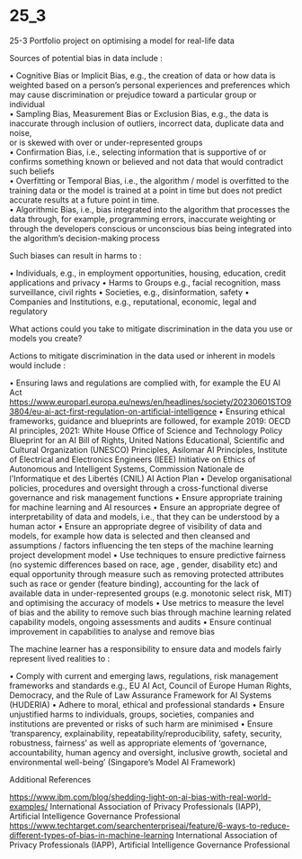 # 25_3
25-3 Portfolio project on optimising a model for real-life data


Sources of potential bias in data include :

•	Cognitive Bias or Implicit Bias, e.g., the creation of data or how data is weighted based on a person’s personal experiences and preferences which may 
  cause discrimination or prejudice toward a particular group or individual  
•	Sampling Bias, Measurement Bias or Exclusion Bias, e.g., the data is inaccurate through inclusion of outliers, incorrect data, duplicate data and noise,  
  or is skewed with over or under-represented groups  
•	Confirmation Bias, i.e., selecting information that is supportive of or confirms something known or believed and not data that would contradict such 
  beliefs  
•	Overfitting or Temporal Bias, i.e., the algorithm / model is overfitted to the training data or the model is trained at a point in time but does not 
  predict accurate results at a future point in time.  
•	Algorithmic Bias, i.e., bias integrated into the algorithm that processes the data through, for example, programming errors, inaccurate weighting or 
  through the developers conscious or unconscious bias being integrated into the algorithm’s decision-making process
  
Such biases can result in harms to :

•	Individuals, e.g., in employment opportunities, housing, education, credit applications and privacy
•	Harms to Groups e.g., facial recognition, mass surveillance, civil rights
•	Societies, e.g., disinformation, safety
•	Companies and Institutions, e.g., reputational, economic, legal and regulatory

What actions could you take to mitigate discrimination in the data you use or models you create? 

Actions to mitigate discrimination in the data used or inherent in models would include :

•	Ensuring laws and regulations are complied with, for example the EU AI Act 
  https://www.europarl.europa.eu/news/en/headlines/society/20230601STO93804/eu-ai-act-first-regulation-on-artificial-intelligence
•	Ensuring ethical frameworks, guidance and blueprints are followed, for example 
  2019: OECD AI principles, 2021: White House Office of Science and Technology Policy Blueprint for an AI Bill of Rights, United Nations Educational, 
  Scientific and Cultural Organization (UNESCO) Principles, Asilomar AI Principles, Institute of Electrical and Electronics Engineers (IEEE) Initiative on 
  Ethics of Autonomous and Intelligent Systems, Commission Nationale de l'Informatique et des Libertés (CNIL) AI Action Plan
•	Develop organisational policies, procedures and oversight through a cross-functional diverse governance and risk management functions 
•	Ensure appropriate training for machine learning and AI resources
•	Ensure an appropriate degree of interpretability of data and models, i.e., that they can be understood by a human actor
•	Ensure an appropriate degree of visibility of data and models, for example how data is selected and then cleansed and assumptions / factors influencing 
  the ten steps of the machine learning project development model
•	Use techniques to ensure predictive fairness (no systemic differences based on race, age , gender, disability etc) and equal opportunity through measure 
  such as removing protected attributes such as race or gender (feature binding), accounting for the lack of available data in under-represented groups 
  (e.g. monotonic select risk, MIT) and optimising the accuracy of models
•	Use metrics to measure the level of bias and the ability to remove such bias through machine learning related capability models, ongoing assessments and 
  audits
•	Ensure continual improvement in capabilities to analyse and remove bias

The machine learner has a responsibility to ensure data and models fairly represent lived realities to :

•	Comply with current and emerging laws, regulations, risk management frameworks and standards e.g., EU AI Act, Council of Europe Human Rights, Democracy, 
  and the Rule of Law Assurance Framework for AI Systems (HUDERIA)
•	Adhere to moral, ethical and professional standards
•	Ensure unjustified harms to individuals, groups, societies, companies and institutions are prevented or risks of such harm are minimised 
•	Ensure ‘transparency, explainability, repeatability/reproducibility, safety, security, robustness, fairness’ as well as
  appropriate elements of ‘governance, accountability, human agency and oversight, inclusive growth, societal and environmental well-being’ (Singapore’s 
  Model AI Framework)

Additional References

https://www.ibm.com/blog/shedding-light-on-ai-bias-with-real-world-examples/
International Association of Privacy Professionals (IAPP), Artificial Intelligence Governance Professional
https://www.techtarget.com/searchenterpriseai/feature/6-ways-to-reduce-different-types-of-bias-in-machine-learning
International Association of Privacy Professionals (IAPP), Artificial Intelligence Governance Professional

